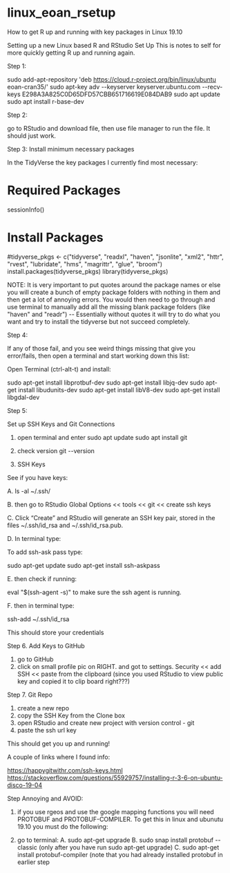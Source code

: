 # linux_eoan_rsetup
How to get R up and running with key packages in Linux 19.10

Setting up a new Linux based R and RStudio Set Up
This is notes to self for more quickly getting R up and running again.

Step 1: 

sudo add-apt-repository 'deb https://cloud.r-project.org/bin/linux/ubuntu eoan-cran35/'
sudo apt-key adv --keyserver keyserver.ubuntu.com --recv-keys E298A3A825C0D65DFD57CBB651716619E084DAB9
sudo apt update
sudo apt install r-base-dev

Step 2:

go to RStudio and download file, then use file manager to run the file. It should just work.

Step 3: Install minimum necessary packages

In the TidyVerse the key packages I currently find most necessary:
# Required Packages
sessionInfo()
# Install Packages

#tidyverse_pkgs <- c("tidyverse", "readxl", "haven", "jsonlite", "xml2", "httr", "rvest", "lubridate", "hms", "magrittr", "glue", "broom")
install.packages(tidyverse_pkgs)
library(tidyverse_pkgs)

NOTE:  It is very important to put quotes around the package names or else you will create a bunch of empty package folders with nothing in them and then get a lot of annoying errors.  You would then need to go through and use terminal to manually add all the missing blank package folders (like "haven" and "readr") -- Essentially without quotes it will try to do what you want and try to install the tidyverse but not succeed completely.

Step 4: 

If any of those fail, and you see weird things missing that give you error/fails, then open a terminal and start working down this list:

Open Terminal (ctrl-alt-t) and install:

sudo apt-get install libprotbuf-dev
sudo apt-get install libjq-dev
sudo apt-get install libudunits-dev
sudo apt-get install libV8-dev
sudo apt-get install libgdal-dev

Step 5:

Set up SSH Keys and Git Connections

1. open terminal and enter
sudo apt update
sudo apt install git

2. check version
git --version

3. SSH Keys

See if you have keys:

A. ls -al ~/.ssh/

B. then go to RStudio Global Options << tools << git << create ssh keys

C. Click “Create” and RStudio will generate an SSH key pair, stored in the files ~/.ssh/id_rsa and ~/.ssh/id_rsa.pub.

D. In terminal type: 

To add ssh-ask pass type:

sudo apt-get update
sudo apt-get install ssh-askpass

E. then check if running:

eval "$(ssh-agent -s)"
to make sure the ssh agent is running.

F. then in terminal type:

ssh-add ~/.ssh/id_rsa

This should store your credentials

Step 6. Add Keys to GitHub

1. go to GitHub
2. click on small profile pic on RIGHT. and got to settings. Security << add SSH << paste from the clipboard (since you used RStudio to view public key and copied it to clip board right???)

Step 7. Git Repo

1. create a new repo
2. copy the SSH Key from the Clone box
3. open RStudio and create new project with version control - git
4. paste the ssh url key

This should get you up and running!


A couple of links where I found info:

https://happygitwithr.com/ssh-keys.html
https://stackoverflow.com/questions/55929757/installing-r-3-6-on-ubuntu-disco-19-04

Step Annoying and AVOID:

1. if you use rgeos and use the google mapping functions you will need PROTOBUF and PROTOBUF-COMPILER.  To get this in linux and ubunutu 19.10 you must do the following:

1. go to terminal:
A. sudo apt-get upgrade
B. sudo snap install protobuf --classic (only after you have run sudo apt-get upgrade)
C. sudo apt-get install protobuf-compiler (note that you had already installed protobuf in earlier step
